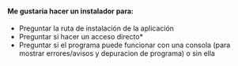 #### Me gustaria hacer un instalador para:
- Preguntar la ruta de instalación de la aplicación
- Preguntar si hacer un acceso directo*
- Preguntar si el programa puede funcionar con una consola (para mostrar errores/avisos y depuracion de programa) o sin ella

